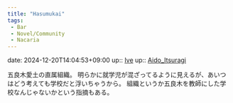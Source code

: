 ```yaml
---
title: "Hasumukai"
tags:
 - Bar
 - Novel/Community
 - Nacaria
---
```


date: 2024-12-20T14:04:53+09:00
up:: [Ive](Ive.md)
up:: [Aido_Itsuragi](Aido_Itsuragi.md)

五良木愛土の直属組織。
明らかに就学児が混ざってるように見えるが、あいつはどう考えても学校だと浮いちゃうから。
組織というか五良木を教師にした学校なんじゃないかという指摘もある。